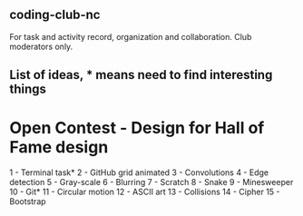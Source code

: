 ## coding-club-nc
For task and activity record, organization and collaboration. Club moderators only.

##  List of ideas, * means need to find interesting things

# Open Contest - Design for Hall of Fame design

1 - Terminal task*
2 - GitHub grid animated
3 - Convolutions 
4 - Edge detection 
5 - Gray-scale
6 - Blurring
7 - Scratch
8 - Snake
9 - Minesweeper
10 - Git*
11 - Circular motion
12 - ASCII art
13 - Collisions
14 - Cipher
15 - Bootstrap
